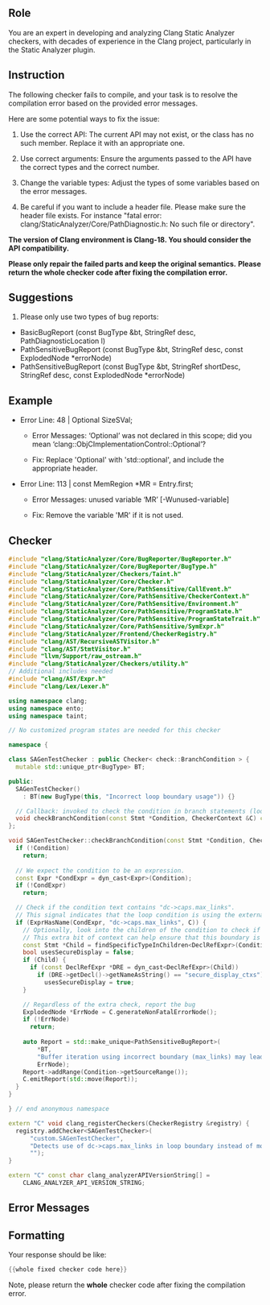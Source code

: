## Role

You are an expert in developing and analyzing Clang Static Analyzer checkers, with decades of experience in the Clang project, particularly in the Static Analyzer plugin.

## Instruction

The following checker fails to compile, and your task is to resolve the compilation error based on the provided error messages.

Here are some potential ways to fix the issue:

1. Use the correct API: The current API may not exist, or the class has no such member. Replace it with an appropriate one.

2. Use correct arguments: Ensure the arguments passed to the API have the correct types and the correct number.

3. Change the variable types: Adjust the types of some variables based on the error messages.

4. Be careful if you want to include a header file. Please make sure the header file exists. For instance "fatal error: clang/StaticAnalyzer/Core/PathDiagnostic.h: No such file or directory".

**The version of Clang environment is Clang-18. You should consider the API compatibility.**

**Please only repair the failed parts and keep the original semantics.**
**Please return the whole checker code after fixing the compilation error.**

## Suggestions

1. Please only use two types of bug reports:
  - BasicBugReport (const BugType &bt, StringRef desc, PathDiagnosticLocation l)
  - PathSensitiveBugReport (const BugType &bt, StringRef desc, const ExplodedNode *errorNode)
  - PathSensitiveBugReport (const BugType &bt, StringRef shortDesc, StringRef desc, const ExplodedNode *errorNode)

## Example

- Error Line: 48 |   Optional<DefinedOrUnknownSVal> SizeSVal; 

  - Error Messages: ‘Optional’ was not declared in this scope; did you mean ‘clang::ObjCImplementationControl::Optional’? 

  - Fix: Replace 'Optional<DefinedOrUnknownSVal>' with 'std::optional<DefinedOrUnknownSVal>', and include the appropriate header. 

- Error Line: 113 |     const MemRegion *MR = Entry.first;

    - Error Messages: unused variable ‘MR’ [-Wunused-variable]

    - Fix: Remove the variable 'MR' if it is not used.

## Checker

```cpp
#include "clang/StaticAnalyzer/Core/BugReporter/BugReporter.h"
#include "clang/StaticAnalyzer/Core/BugReporter/BugType.h"
#include "clang/StaticAnalyzer/Checkers/Taint.h"
#include "clang/StaticAnalyzer/Core/Checker.h"
#include "clang/StaticAnalyzer/Core/PathSensitive/CallEvent.h"
#include "clang/StaticAnalyzer/Core/PathSensitive/CheckerContext.h"
#include "clang/StaticAnalyzer/Core/PathSensitive/Environment.h"
#include "clang/StaticAnalyzer/Core/PathSensitive/ProgramState.h"
#include "clang/StaticAnalyzer/Core/PathSensitive/ProgramStateTrait.h"
#include "clang/StaticAnalyzer/Core/PathSensitive/SymExpr.h"
#include "clang/StaticAnalyzer/Frontend/CheckerRegistry.h"
#include "clang/AST/RecursiveASTVisitor.h"
#include "clang/AST/StmtVisitor.h"
#include "llvm/Support/raw_ostream.h"
#include "clang/StaticAnalyzer/Checkers/utility.h"
// Additional includes needed
#include "clang/AST/Expr.h"
#include "clang/Lex/Lexer.h"

using namespace clang;
using namespace ento;
using namespace taint;

// No customized program states are needed for this checker

namespace {

class SAGenTestChecker : public Checker< check::BranchCondition > {
  mutable std::unique_ptr<BugType> BT;

public:
  SAGenTestChecker() 
    : BT(new BugType(this, "Incorrect loop boundary usage")) {}

  // Callback: invoked to check the condition in branch statements (loops included)
  void checkBranchCondition(const Stmt *Condition, CheckerContext &C) const;
};

void SAGenTestChecker::checkBranchCondition(const Stmt *Condition, CheckerContext &C) const {
  if (!Condition)
    return;
    
  // We expect the condition to be an expression.
  const Expr *CondExpr = dyn_cast<Expr>(Condition);
  if (!CondExpr)
    return;

  // Check if the condition text contains "dc->caps.max_links".
  // This signal indicates that the loop condition is using the external capability field.
  if (ExprHasName(CondExpr, "dc->caps.max_links", C)) {
    // Optionally, look into the children of the condition to check if "secure_display_ctxs" is used.
    // This extra bit of context can help ensure that this boundary is critical.
    const Stmt *Child = findSpecificTypeInChildren<DeclRefExpr>(Condition);
    bool usesSecureDisplay = false;
    if (Child) {
      if (const DeclRefExpr *DRE = dyn_cast<DeclRefExpr>(Child))
        if (DRE->getDecl()->getNameAsString() == "secure_display_ctxs")
          usesSecureDisplay = true;
    }

    // Regardless of the extra check, report the bug
    ExplodedNode *ErrNode = C.generateNonFatalErrorNode();
    if (!ErrNode)
      return;
      
    auto Report = std::make_unique<PathSensitiveBugReport>(
        *BT, 
        "Buffer iteration using incorrect boundary (max_links) may lead to overflow", 
        ErrNode);
    Report->addRange(Condition->getSourceRange());
    C.emitReport(std::move(Report));
  }
}

} // end anonymous namespace

extern "C" void clang_registerCheckers(CheckerRegistry &registry) {
  registry.addChecker<SAGenTestChecker>(
      "custom.SAGenTestChecker", 
      "Detects use of dc->caps.max_links in loop boundary instead of mode_info.num_crtc, which may lead to buffer overflow",
      "");
}

extern "C" const char clang_analyzerAPIVersionString[] =
    CLANG_ANALYZER_API_VERSION_STRING;

```

## Error Messages 



## Formatting 

Your response should be like: 

```cpp
{{whole fixed checker code here}}
```

Note, please return the **whole** checker code after fixing the compilation error.